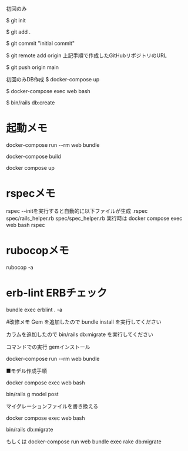 初回のみ

$ git init

$ git add .

$ git commit "initial commit"

$ git remote add origin 上記手順で作成したGitHubリポジトリのURL

$ git push origin main

初回のみDB作成 $ docker-compose up

$ docker-compose exec web bash

$ bin/rails db:create

# 起動メモ
docker-compose run --rm web bundle

docker-compose build

docker compose up

# rspecメモ
rspec --initを実行すると自動的に以下ファイルが生成
.rspec
spec/rails_helper.rb
spec/spec_helper.rb
実行時は
docker compose exec web bash
rspec

# rubocopメモ
rubocop -a

# erb-lint ERBチェック
bundle exec erblint . -a

#改修メモ
Gem を追加したので bundle install を実行してください

カラムを追加したので bin/rails db:migrate を実行してください

コマンドでの実行
gemインストール

docker-compose  run --rm web bundle

■モデル作成手順

docker compose exec web bash

bin/rails g model post

マイグレーションファイルを書き換える

docker compose exec web bash

bin/rails db:migrate

もしくは
docker-compose run web bundle exec rake db:migrate
